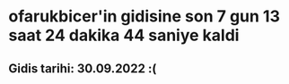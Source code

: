 # ofarukbicer'in gidisine son 7 gun 13 saat 24 dakika 44 saniye kaldi

## Gidis tarihi: 30.09.2022 :(